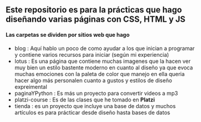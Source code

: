 ## Este repositorio es para la prácticas que hago diseñando varias páginas con **CSS**, **HTML** y **JS** 

#### Las carpetas se dividen por sitios web que hago 

- blog :
   Aquí hablo un poco de como ayudar a los que inician a programar y contiene
  varios recursos para iniciar (según mi experiencia)
- lotus :
  Es una página que contiene muchas imagenes que la hacen ver muy bien
  un estilo bastente moderno en cuanto al diseño ya que evoca muchas emociones
  con la paleta de color que manejo en ella queria hacer algo más personalen cuanto a gustos y estilos de diseño expreimental
- paginaYPython :
    Es más un proyecto para convertir videos a mp3
- platzi-course :
    Es de las clases que he tomado en **Platzi**
- tienda :
    es un proyecto que incluye una base de datos y muchos artículos
    es para prácticar desde diseño hasta bases de datos 
    
